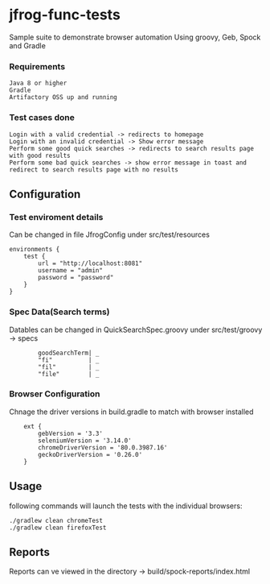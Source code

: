 # jfrog-func-tests
Sample suite to demonstrate browser automation Using groovy, Geb, Spock and Gradle 

### Requirements
```
Java 8 or higher
Gradle
Artifactory OSS up and running
```
### Test cases done
```
Login with a valid credential -> redirects to homepage
Login with an invalid credential -> Show error message
Perform some good quick searches -> redirects to search results page with good results
Perform some bad quick searches -> show error message in toast and redirect to search results page with no results
```


## Configuration


### Test enviroment details

Can be changed in file JfrogConfig under src/test/resources

```
environments {
	test {
		url = "http://localhost:8081"
		username = "admin"
		password = "password"
	}
}
```

### Spec Data(Search terms)

Datables can be changed in QuickSearchSpec.groovy under src/test/groovy -> specs
```
		goodSearchTerm| _
		"fi"          | _
		"fil"         | _
		"file"        | _
```

### Browser Configuration
Chnage the driver versions in build.gradle to match with browser installed
```
	ext {
		gebVersion = '3.3'
		seleniumVersion = '3.14.0'
		chromeDriverVersion = '80.0.3987.16'
		geckoDriverVersion = '0.26.0'
	}
```

## Usage
following commands will launch the tests with the individual browsers:
```
./gradlew clean chromeTest
./gradlew clean firefoxTest
```

## Reports

Reports can ve viewed in the directory -> build/spock-reports/index.html

